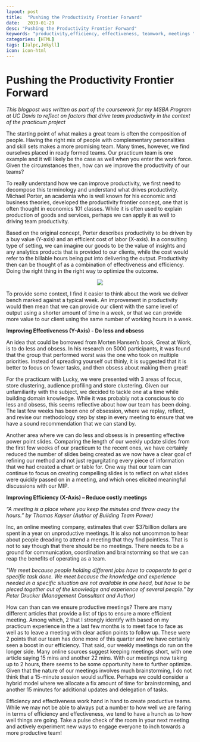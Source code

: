 ```yaml
---
layout: post
title:  "Pushing the Productivity Frontier Forward"
date:   2019-01-29
desc: "Pushing the Productivity Frontier Forward"
keywords: "productivity,efficiency, effectiveness, teamwork, meetings "
categories: [HTML]
tags: [Jalpc,Jekyll]
icon: icon-html
---
```


# Pushing the Productivity Frontier Forward

*This blogpost was written as part of the coursework for my MSBA Program at UC Davis to reflect on factors that drive team productivity in the context of the practicum project*

The starting point of what makes a great team is often the composition of people. Having the right mix of people with complementary personalities and skill sets makes a more promising team. Many times, however, we find ourselves placed in ready formed teams. Our practicum team is one example and it will likely be the case as well when you enter the work force. Given the circumstances then, how can we improve the productivity of our teams?

To really understand how we can improve productivity, we first need to decompose this terminology and understand what drives productivity. Michael Porter, an academia who is well known for his economic and business theories, developed the productivity frontier concept, one that is often thought in economics 101 classes. While it is often used to explain production of goods and services, perhaps we can apply it as well to driving team productivity.

Based on the original concept, Porter describes productivity to be driven by a buy value (Y-axis) and an efficient cost of labor (X-axis). In a consulting type of setting, we can imagine our goods to be the value of insights and any analytics products that is provided to our clients, while the cost would refer to the billable hours being put into delivering the output. Productivity then can be thought of as a combination of effectiveness and efficiency. Doing the right thing in the right way to optimize the outcome.

<p align="center">
<img src="https://1.bp.blogspot.com/-y4IdVddbDRM/XFCsUr6zDsI/AAAAAAAAAD0/OmaW6Di1sUcMZdnK1G1J18_z3S5eeWhxQCLcBGAs/s400/ppc.png">
</p>

To provide some context, I find it easier to think about the work we deliver bench marked against a typical week. An improvement in productivity would then mean that we can provide our client with the same level of output using a shorter amount of time in a week, or that we can provide more value to our client using the same number of working hours in a week.

**Improving Effectiveness (Y-Axis) - Do less and obsess**

An idea that could be borrowed from Morten Hansen’s book, Great at Work, is to do less and obsess. In his research on 5000 participants, it was found that the group that performed worst was the one who took on multiple priorities. Instead of spreading yourself out thinly, it is suggested that it is better to focus on fewer tasks, and then obsess about making them great!

For the practicum with Lucky, we were presented with 3 areas of focus, store clustering, audience profiling and store clustering. Given our unfamiliarity with the subject, we decided to tackle one at a time while building domain knowledge. While it was probably not a conscious to do less and obsess, this seems reflective about how our team has been doing. The last few weeks has been one of obsession, where we replay, reflect, and revise our methodology step by step in every meeting to ensure that we have a sound recommendation that we can stand by.

Another area where we can do less and obsess is in presenting effective power point slides. Comparing the length of our weekly update slides from the first few weeks of our practicum to the recent ones, we have certainly reduced the number of slides being created as we now have a clear goal of refining our method and not just regurgitating every piece of information that we had created a chart or table for. One way that our team can continue to focus on creating compelling slides is to reflect on what slides were quickly passed on in a meeting, and which ones elicited meaningful discussions with our MIP.

**Improving Efficiency (X-Axis) – Reduce costly meetings**

*“A meeting is a place where you keep the minutes and throw away the hours.”  by Thomas Kayser (Author of Building Team Power)*

Inc, an online meeting company, estimates that over $37billion dollars are spent in a year on unproductive meetings. It is also not uncommon to hear about people dreading to attend a meeting that they find pointless. That is not to say though that there should be no meetings. There needs to be a ground for communication, coordination and brainstorming so that we can reap the benefits of operating as a team.

*"We meet because people holding different jobs have to cooperate to get a specific task done. We meet because the knowledge and experience needed in a specific situation are not available in one head, but have to be pieced together out of the knowledge and experience of several people." by Peter Drucker (Management Consultant and Author)*

How can than can we ensure productive meetings? There are many different articles that provide a list of tips to ensure a more efficient meeting. Among which, 2 that I strongly identify with based on my practicum experience in the a last few months is to meet face to face as well as to leave a meeting with clear action points to follow up. These were 2 points that our team has done more of this quarter and we have certainly seen a boost in our efficiency. That said, our weekly meetings do run on the longer side. Many online sources suggest keeping meetings short, with one article saying 15 mins and another 22 mins. With our meetings now taking up to 2 hours, there seems to be some opportunity here to further optimize. Given that the nature of our meetings involves much brainstorming, I do not think that a 15-minute session would suffice. Perhaps we could consider a hybrid model where we allocate a fix amount of time for brainstorming, and another 15 minutes for additional updates and delegation of tasks.

Efficiency and effectiveness work hand in hand to create productive teams. While we may not be able to always put a number to how well we are faring in terms of efficiency and effectiveness, we tend to have a hunch as to how well things are going. Take a pulse check of the room in your next meeting and actively experiment new ways to engage everyone to inch towards a more productive team! 

